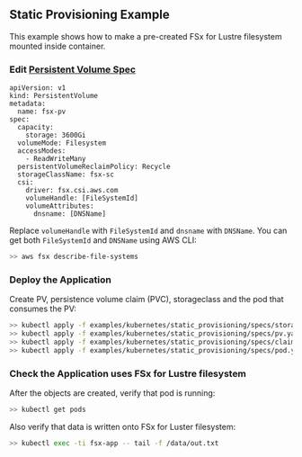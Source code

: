## Static Provisioning Example
This example shows how to make a pre-created FSx for Lustre filesystem mounted inside container. 

### Edit [Persistent Volume Spec](./specs/pv.yaml)
```
apiVersion: v1
kind: PersistentVolume
metadata:
  name: fsx-pv
spec:
  capacity:
    storage: 3600Gi
  volumeMode: Filesystem
  accessModes:
    - ReadWriteMany
  persistentVolumeReclaimPolicy: Recycle
  storageClassName: fsx-sc
  csi:
    driver: fsx.csi.aws.com
    volumeHandle: [FileSystemId]
    volumeAttributes:
      dnsname: [DNSName] 
```
Replace `volumeHandle` with `FileSystemId` and `dnsname` with `DNSName`. You can get both `FileSystemId` and `DNSName` using AWS CLI:

```sh
>> aws fsx describe-file-systems
```

### Deploy the Application
Create PV, persistence volume claim (PVC), storageclass and the pod that consumes the PV:
```sh
>> kubectl apply -f examples/kubernetes/static_provisioning/specs/storageclass.yaml
>> kubectl apply -f examples/kubernetes/static_provisioning/specs/pv.yaml
>> kubectl apply -f examples/kubernetes/static_provisioning/specs/claim.yaml
>> kubectl apply -f examples/kubernetes/static_provisioning/specs/pod.yaml
```

### Check the Application uses FSx for Lustre filesystem
After the objects are created, verify that pod is running:

```sh
>> kubectl get pods
```

Also verify that data is written onto FSx for Luster filesystem:

```sh
>> kubectl exec -ti fsx-app -- tail -f /data/out.txt
```
